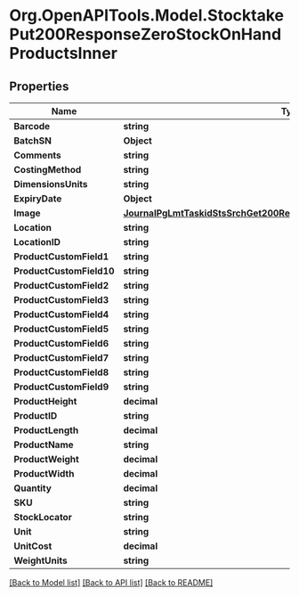 # Org.OpenAPITools.Model.StocktakePut200ResponseZeroStockOnHandProductsInner

## Properties

Name | Type | Description | Notes
------------ | ------------- | ------------- | -------------
**Barcode** | **string** |  | [optional] 
**BatchSN** | **Object** |  | [optional] 
**Comments** | **string** |  | [optional] 
**CostingMethod** | **string** |  | [optional] 
**DimensionsUnits** | **string** |  | [optional] 
**ExpiryDate** | **Object** |  | [optional] 
**Image** | [**JournalPgLmtTaskidStsSrchGet200ResponseJournalsInnerAttachmentsInner**](JournalPgLmtTaskidStsSrchGet200ResponseJournalsInnerAttachmentsInner.md) |  | [optional] 
**Location** | **string** |  | [optional] 
**LocationID** | **string** |  | [optional] 
**ProductCustomField1** | **string** |  | [optional] 
**ProductCustomField10** | **string** |  | [optional] 
**ProductCustomField2** | **string** |  | [optional] 
**ProductCustomField3** | **string** |  | [optional] 
**ProductCustomField4** | **string** |  | [optional] 
**ProductCustomField5** | **string** |  | [optional] 
**ProductCustomField6** | **string** |  | [optional] 
**ProductCustomField7** | **string** |  | [optional] 
**ProductCustomField8** | **string** |  | [optional] 
**ProductCustomField9** | **string** |  | [optional] 
**ProductHeight** | **decimal** |  | [optional] 
**ProductID** | **string** |  | [optional] 
**ProductLength** | **decimal** |  | [optional] 
**ProductName** | **string** |  | [optional] 
**ProductWeight** | **decimal** |  | [optional] 
**ProductWidth** | **decimal** |  | [optional] 
**Quantity** | **decimal** |  | [optional] 
**SKU** | **string** |  | [optional] 
**StockLocator** | **string** |  | [optional] 
**Unit** | **string** |  | [optional] 
**UnitCost** | **decimal** |  | [optional] 
**WeightUnits** | **string** |  | [optional] 

[[Back to Model list]](../README.md#documentation-for-models) [[Back to API list]](../README.md#documentation-for-api-endpoints) [[Back to README]](../README.md)

